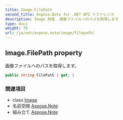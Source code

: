 ```yaml
---
title: Image.FilePath
second_title: Aspose.Note for .NET API リファレンス
description: Image 財産. 画像ファイルへのパスを取得します
type: docs
weight: 70
url: /ja/net/aspose.note/image/filepath/
---
```

## Image.FilePath property

画像ファイルへのパスを取得します。

```csharp
public string FilePath { get; }
```

### 関連項目

* class [Image](../)
* 名前空間 [Aspose.Note](../../image/)
* 組み立て [Aspose.Note](../../../)


